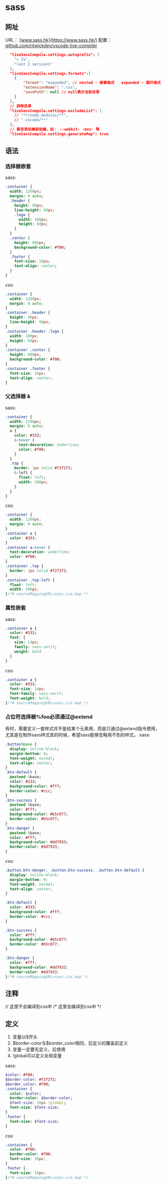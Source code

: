 # sass

## 网址
URL： [www.sass.hk](https://www.sass.hk/)
配置： [github.com/ritwickdey/vscode-live-compiler](https://github.com/ritwickdey/vscode-live-sass-compiler)
```json
  "liveSassCompile.settings.autoprefix": [
    "> 1%",
    "last 2 versions"
  ],
  "liveSassCompile.settings.formats":[
    {
        "format": "expanded", // nested - 嵌套格式   expanded - 展开格式    compact - 紧凑格式    compressed - 压缩格式
        "extensionName": ".css",
        "savePath": null // null表示当前目录
    }
  ],
  // 排除目录
  "liveSassCompile.settings.excludeList": [ 
    // "**/node_modules/**",
    // ".vscode/**" 
  ],
  // 是否添加兼容前缀，如： --webkit- -moz- 等
  "liveSassCompile.settings.generateMap": true
```

## 语法
### 选择器嵌套
sass:
```sass
.container {
  width: 1200px;
  margin: 0 auto;
  .header {
    height: 90px;
    line-height: 90px;
    .logo {
      width: 100px;
      height: 60px;
    }
  }
  .center {
    height: 600px;
    background-color: #f00;
  }
  .footer {
    font-size: 16px;
    text-align: center;
  }
}
```
css: 
```css
.container {
  width: 1200px;
  margin: 0 auto;
}
.container .header {
  height: 90px;
  line-height: 90px;
}
.container .header .logo {
  width: 100px;
  height: 60px;
}
.container .center {
  height: 600px;
  background-color: #f00;
}
.container .footer {
  font-size: 16px;
  text-align: center;
}
```
### 父选择器 &
sass: 
```sass
.container {
  width: 1200px;
  margin: 0 auto;
  a {
    color: #333;
    &:hover {
      text-decoration: underline;
      color: #f00;
    }
  }
  .top {
    border: 1px solid #f2f2f2;
    &-left {
      float: left;
      width: 200px;
    }
  }
}
```
css:
```css
.container {
  width: 1200px;
  margin: 0 auto;
}
.container a {
  color: #333;
}
.container a:hover {
  text-decoration: underline;
  color: #f00;
}
.container .top {
  border: 1px solid #f2f2f2;
}
.container .top-left {
  float: left;
  width: 200px;
}/*# sourceMappingURL=sass.css.map */
```
### 属性嵌套
sass:
```sass
.container a {
  color: #333;
  font: {
    size: 14px;
    family: sans-serif;
    weight: bold
  }
}
```
css:
```css
.container a {
  color: #333;
  font-size: 14px;
  font-family: sans-serif;
  font-weight: bold;
}/*# sourceMappingURL=sass.css.map */
```
### 占位符选择器%foo必须通过@extend
有时，需要定义一套样式并不是给某个元素用，而是只通过@extend指令使用，尤其是在制作sass样式库的时候，希望sass能够忽略用不到的样式。
sass: 
```sass
.button%base {
  display: inline-block;
  margin-bottom: 0;
  font-weight: normal;
  text-align: center;
}
.btn-default {
  @extend %base;
  color: #333;
  background-color: #fff;
  border-color: #ccc;
}
.btn-success {
  @extend %base;
  color: #fff;
  background-color: #b5c077;
  border-color: #b5c077;
}
.btn-danger {
  @extend %base;
  color: #fff;
  background-color: #dd7933;
  border-color: #dd7933;
}
```
css:
```css
.button.btn-danger, .button.btn-success, .button.btn-default {
  display: inline-block;
  margin-bottom: 0;
  font-weight: normal;
  text-align: center;
}

.btn-default {
  color: #333;
  background-color: #fff;
  border-color: #ccc;
}

.btn-success {
  color: #fff;
  background-color: #b5c077;
  border-color: #b5c077;
}

.btn-danger {
  color: #fff;
  background-color: #dd7933;
  border-color: #dd7933;
}/*# sourceMappingURL=sass.css.map */
```

## 注释
// 这里不会编译到css中
/* 这里会编译到css中 */


## 定义
1. 变量以$开头
2. \$border-color与\$border_color相同，后定义的覆盖前定义
3. 变量一定要先定义，后使用
4. !global可以定义全局变量

sass:
```sass
$color: #f00;
$border-color: #f2f2f2;
$border_color: #f00;
.container {
  color: $color;
  border-color: $border-color;
  $font-size: 16px !global;
  font-size: $font-size;
}
.footer {
  font-size: $font-size;
}
```
css:
```css
.container {
  color: #f00;
  border-color: #f00;
  font-size: 16px;
}
.footer {
  font-size: 16px;
}/*# sourceMappingURL=sass.css.map */
```
